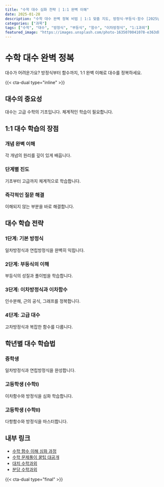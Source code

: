 ```yaml
---
title: "수학 대수 심화 전략 | 1:1 완벽 이해"
date: 2025-01-28
description: "수학 대수 완벽 정복 비법 | 1:1 맞춤 지도, 방정식·부등식·함수 [2025년]"
categories: ["과목"]
tags: ["수학", "대수", "방정식", "부등식", "함수", "이차방정식", "1:1과외"]
featured_image: "https://images.unsplash.com/photo-1635070041078-e363dbe005cb?w=1200&h=630&fit=crop"
---
```


# 수학 대수 완벽 정복

대수가 어려운가요? 방정식부터 함수까지, 1:1 완벽 이해로 대수를 정복하세요.

{{< cta-dual type="inline" >}}

## 대수의 중요성

대수는 고급 수학의 기초입니다. 체계적인 학습이 필요합니다.

## 1:1 대수 학습의 장점

### 개념 완벽 이해
각 개념의 원리를 깊이 있게 배웁니다.

### 단계별 진도
기초부터 고급까지 체계적으로 학습합니다.

### 즉각적인 질문 해결
이해되지 않는 부분을 바로 해결합니다.

## 대수 학습 전략

### 1단계: 기본 방정식
일차방정식과 연립방정식을 완벽히 익힙니다.

### 2단계: 부등식의 이해
부등식의 성질과 풀이법을 학습합니다.

### 3단계: 이차방정식과 이차함수
인수분해, 근의 공식, 그래프를 정복합니다.

### 4단계: 고급 대수
고차방정식과 복잡한 함수를 다룹니다.

## 학년별 대수 학습법

### 중학생
일차방정식과 연립방정식을 완성합니다.

### 고등학생 (수학I)
이차함수와 방정식을 심화 학습합니다.

### 고등학생 (수학II)
다항함수와 방정식을 마스터합니다.

## 내부 링크
- [수학 함수 이해 심화 과정](../../subjects/math/math-functions-understanding/)
- [수학 문제풀이 꿀팁 대공개](../../subjects/math/math-problem-solving-mastery/)
- [대치 수학과외](../../local/daechi-math/)
- [분당 수학과외](../../local/bundang-math/)

{{< cta-dual type="final" >}}
